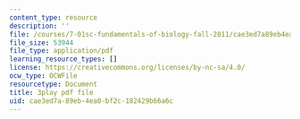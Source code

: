 ```yaml
---
content_type: resource
description: ''
file: /courses/7-01sc-fundamentals-of-biology-fall-2011/cae3ed7a89eb4ea0bf2c182429b66a6c_TnpCMgtDPgk.pdf
file_size: 53944
file_type: application/pdf
learning_resource_types: []
license: https://creativecommons.org/licenses/by-nc-sa/4.0/
ocw_type: OCWFile
resourcetype: Document
title: 3play pdf file
uid: cae3ed7a-89eb-4ea0-bf2c-182429b66a6c
---
```

